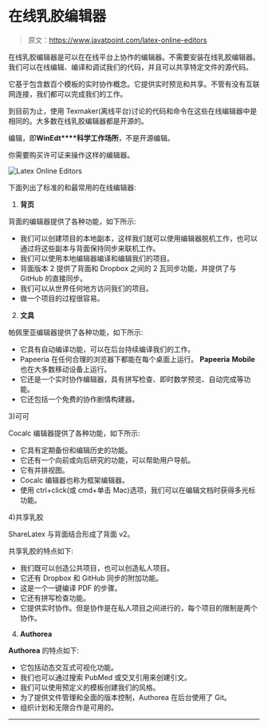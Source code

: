 # 在线乳胶编辑器

> 原文：<https://www.javatpoint.com/latex-online-editors>

在线乳胶编辑器是可以在在线平台上协作的编辑器。不需要安装在线乳胶编辑器。我们可以在线编辑、编译和调试我们的代码，并且可以共享特定文件的源代码。

它基于包含数百个模板的实时协作概念。它提供实时预览和共享。不管有没有互联网连接，我们都可以完成我们的工作。

到目前为止，使用 Texmaker(离线平台)讨论的代码和命令在这些在线编辑器中是相同的。大多数在线乳胶编辑器都是开源的。

编辑，即**WinEdt****科学工作场所**，不是开源编辑。

你需要购买许可证来操作这样的编辑器。

![Latex Online 
Editors](img/41f3dcd9826c5ac18887394419534e39.png)

下面列出了标准的和最常用的在线编辑器:

1) **背页**

背面的编辑器提供了各种功能，如下所示:

*   我们可以创建项目的本地副本，这样我们就可以使用编辑器脱机工作，也可以通过将这些副本与背面保持同步来联机工作。
*   我们可以使用本地编辑器编译和编辑我们的项目。
*   背面版本 2 提供了背面和 Dropbox 之间的 2 瓦同步功能，并提供了与 GitHub 的直接同步。
*   我们可以从世界任何地方访问我们的项目。
*   做一个项目的过程很容易。

2) **文具**

帕佩里亚编辑器提供了各种功能，如下所示:

*   它具有自动编译功能，可以在后台持续编译我们的工作。
*   Papeeria 在任何合理的浏览器下都能在每个桌面上运行。 **Papeeria** **Mobile** 也在大多数移动设备上运行。
*   它还是一个实时协作编辑器，具有拼写检查、即时数学预览、自动完成等功能。
*   它还包括一个免费的协作剧情构建器。

3)可可

Cocalc 编辑器提供了各种功能，如下所示:

*   它具有定期备份和编辑历史的功能。
*   它还有一个向前或向后研究的功能，可以帮助用户导航。
*   它有并排视图。
*   Cocalc 编辑器也称为框架编辑器。
*   使用 ctrl+click(或 cmd+单击 Mac)选项，我们可以在编辑文档时获得多光标功能。

4)共享乳胶

ShareLatex 与背面结合形成了背面 v2。

共享乳胶的特点如下:

*   我们既可以创造公共项目，也可以创造私人项目。
*   它还有 Dropbox 和 GitHub 同步的附加功能。
*   这是一个一键编译 PDF 的步骤。
*   它还有拼写检查功能。
*   它提供实时协作。但是协作是在私人项目之间进行的，每个项目的限制是两个协作。

4) **Authorea**

**Authorea** 的特点如下:

*   它包括动态交互式可视化功能。
*   我们也可以通过搜索 PubMed 或交叉引用来创建引文。
*   我们可以使用预定义的模板创建我们的风格。
*   为了提供文件管理和全面的版本控制，Authorea 在后台使用了 Git。
*   组织计划和无限合作是可用的。

* * *